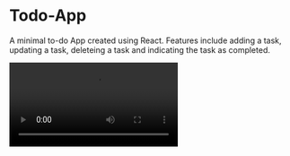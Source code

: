 # Todo-App
A minimal to-do App created using React. Features include adding a task, updating a task, deleteing a task and indicating the task as completed.

![TodoEase Demo](demo/todo.mp4)
